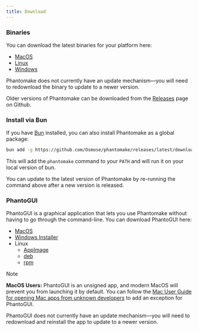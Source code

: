 ```yaml
---
title: Download
---
```


### Binaries

You can download the latest binaries for your platform here:

- [MacOS](https://github.com/Osmose/phantomake/releases/latest/download/phantomake-macos.tar.gz)
- [Linux](https://github.com/Osmose/phantomake/releases/latest/download/phantomake-linux.tar.gz)
- [Windows](https://github.com/Osmose/phantomake/releases/latest/download/phantomake-windows.zip)

Phantomake does not currently have an update mechanism—you will need to redownload the binary to update to a newer version.

Older versions of Phantomake can be downloaded from the [Releases](https://github.com/Osmose/phantomake/releases) page on Github.

### Install via Bun

If you have [Bun](https://bun.sh/) installed, you can also install Phantomake as a global package:

```sh
bun add -g https://github.com/Osmose/phantomake/releases/latest/download/source.tar.gz
```

This will add the `phantomake` command to your `PATH` and will run it on your local version of bun.

You can update to the latest version of Phantomake by re-running the command above after a new version is released.

### PhantoGUI

PhantoGUI is a graphical application that lets you use Phantomake without having to go through the command-line. You can download PhantoGUI here:

- [MacOS](https://github.com/Osmose/phantomake/releases/latest/download/PhantoGUI_0.1.0_universal.dmg)
- [Windows Installer](https://github.com/Osmose/phantomake/releases/latest/download/PhantoGUI_0.1.0_x64_en-US.msi)
- Linux
  - [AppImage](https://github.com/Osmose/phantomake/releases/latest/download/phanto-gui_0.1.0_amd64.AppImage)
  - [deb](https://github.com/Osmose/phantomake/releases/latest/download/phanto-gui_0.1.0_amd64.deb)
  - [rpm](https://github.com/Osmose/phantomake/releases/latest/download/phanto-gui-0.1.0-1.x86_64.rpm)

> [!NOTE]
> **MacOS Users:** PhantoGUI is an unsigned app, and modern MacOS will prevent you from launching it by default. You can follow the [Mac User Guide for opening Mac apps from unknown developers](https://support.apple.com/guide/mac-help/open-a-mac-app-from-an-unknown-developer-mh40616/mac) to add an exception for PhantoGUI.

PhantoGUI does not currently have an update mechanism—you will need to redownload and reinstall the app to update to a newer version.

